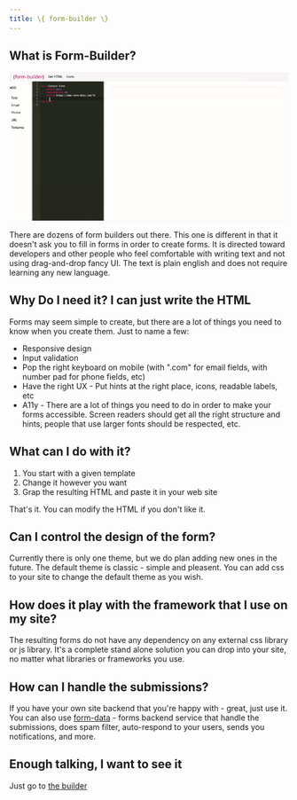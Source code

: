 ```yaml
---
title: \{ form-builder \}
---
```


## What is Form-Builder?
![screenshot](./form-builder-cast.gif)

There are dozens of form builders out there. This one is different in that it doesn't ask you to fill in forms in order to create forms.
It is directed toward developers and other people who feel comfortable with writing text and not using drag-and-drop fancy UI. The text is plain english and does not require learning any new language.

## Why Do I need it? I can just write the HTML
Forms may seem simple to create, but there are a lot of things you need to know when you create them. Just to name a few:
* Responsive design
* Input validation
* Pop the right keyboard on mobile (with ".com" for email fields, with number pad for phone fields, etc)
* Have the right UX - Put hints at the right place, icons, readable labels, etc
* A11y - There are a lot of things you need to do in order to make your forms accessible. Screen readers should get all the right structure and hints, people that use larger fonts should be respected, etc.

## What can I do with it?
1. You start with a given template
2. Change it however you want
3. Grap the resulting HTML and paste it in your web site

That's it. You can modify the HTML if you don't like it. 

## Can I control the design of the form?
Currently there is only one theme, but we do plan adding new ones in the future. 
The default theme is classic - simple and pleasent. You can add css to your site to change the default theme as you wish.

## How does it play with the framework that I use on my site?
The resulting forms do not have any dependency on any external css library or js library. It's a complete stand alone solution you can drop into your site, no matter what libraries or frameworks you use.

## How can I handle the submissions?
If you have your own site backend that you're happy with - great, just use it.
You can also use [form-data](https://www.form-data.com) - forms backend service that handle the submissions, does spam filter, auto-respond to your users, sends you notifications, and more.

## Enough talking, I want to see it
Just go to [the builder](./src/index.html)
